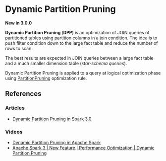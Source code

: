 # Dynamic Partition Pruning

**New in 3.0.0**

**Dynamic Partition Pruning** (**DPP**) is an optimization of JOIN queries of partitioned tables using partition columns in a join condition.
The idea is to push filter condition down to the large fact table and reduce the number of rows to scan.

The best results are expected in JOIN queries between a large fact table and a much smaller dimension table (_star-schema queries_).

Dynamic Partition Pruning is applied to a query at logical optimization phase using [PartitionPruning](../logical-optimizations/PartitionPruning.md) optimization rule.

## References

### Articles

* [Dynamic Partition Pruning in Spark 3.0](https://dzone.com/articles/dynamic-partition-pruning-in-spark-30)

### Videos

* [Dynamic Partition Pruning in Apache Spark](https://databricks.com/session_eu19/dynamic-partition-pruning-in-apache-spark)
* [Apache Spark 3 | New Feature | Performance Optimization | Dynamic Partition Pruning](https://youtu.be/OyO13d3Nm14)
